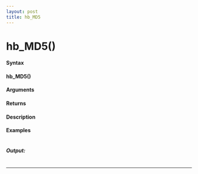 ```yaml
---
layout: post
title: hb_MD5
---
```


# hb_MD5()


#### Syntax

#### hb_MD5()

#### Arguments

#### Returns

#### Description

#### Examples

```

```

##### Output:

```

```

---